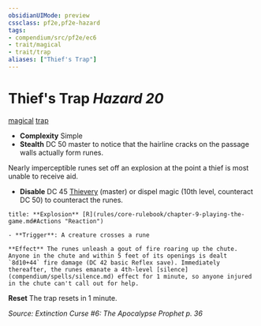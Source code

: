 ```yaml
---
obsidianUIMode: preview
cssclass: pf2e,pf2e-hazard
tags:
- compendium/src/pf2e/ec6
- trait/magical
- trait/trap
aliases: ["Thief's Trap"]
---
```

# Thief's Trap *Hazard 20*  
[magical](magical.md "Magical Item Trait")  [trap](trap.md "Trap Hazard Trait")  

- **Complexity** Simple
- **Stealth** DC 50 master to notice that the hairline cracks on the passage walls actually form runes.  

Nearly imperceptible runes set off an explosion at the point a thief is most unable to receive aid.

- **Disable** DC 45 [Thievery](skills.md#Thievery) (master) or dispel magic (10th level, counteract DC 50) to counteract the runes.  

```ad-embed-ability
title: **Explosion** [R](rules/core-rulebook/chapter-9-playing-the-game.md#Actions "Reaction")

- **Trigger**: A creature crosses a rune

**Effect** The runes unleash a gout of fire roaring up the chute. Anyone in the chute and within 5 feet of its openings is dealt `8d10+44` fire damage (DC 42 basic Reflex save). Immediately thereafter, the runes emanate a 4th-level [silence](compendium/spells/silence.md) effect for 1 minute, so anyone injured in the chute can't call out for help.
```

**Reset** The trap resets in 1 minute.  

*Source: Extinction Curse #6: The Apocalypse Prophet p. 36*